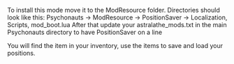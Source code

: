 To install this mode move it to the ModResource folder. Directories should look like this: Psychonauts -> ModResource -> PositionSaver -> Localization, Scripts, mod_boot.lua After that update your astralathe_mods.txt in the main Psychonauts directory to have PositionSaver on a line

You will find the item in your inventory, use the items to save and load your positions.